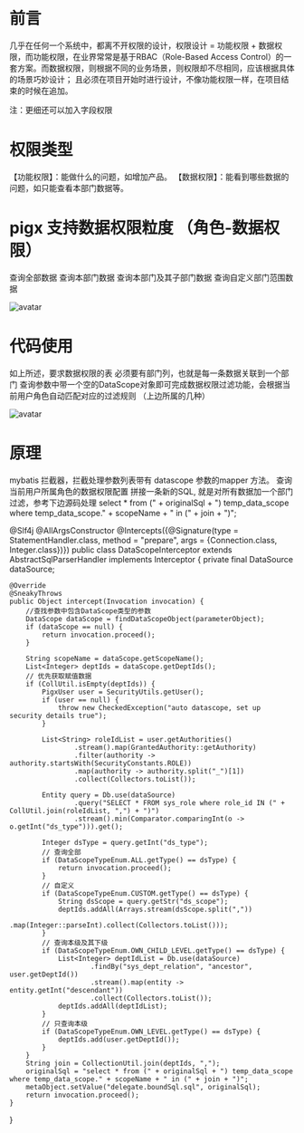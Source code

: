 # 前言
几乎在任何一个系统中，都离不开权限的设计，权限设计 = 功能权限 + 数据权限，而功能权限，在业界常常是基于RBAC（Role-Based Access Control）的一套方案。而数据权限，则根据不同的业务场景，则权限却不尽相同，应该根据具体的场景巧妙设计； 且必须在项目开始时进行设计，不像功能权限一样，在项目结束的时候在追加。

注：更细还可以加入字段权限

# 权限类型
【功能权限】：能做什么的问题，如增加产品。
【数据权限】：能看到哪些数据的问题，如只能查看本部门数据等。

# pigx 支持数据权限粒度 （角色-数据权限）
查询全部数据
查询本部门数据
查询本部门及其子部门数据
查询自定义部门范围数据

![avatar](http://pic.pig4cloud.com/20190619222359_KzFjNW_Screenshot.jpeg)



# 代码使用
如上所述，要求数据权限的表 必须要有部门列，也就是每一条数据关联到一个部门
查询参数中带一个空的DataScope对象即可完成数据权限过滤功能，会根据当前用户角色自动匹配对应的过滤规则
（上边所属的几种）

![avatar](http://pic.pig4cloud.com/20190619222907_hvhMoG_Screenshot.jpeg)
# 原理
mybatis 拦截器，拦截处理参数列表带有 datascope 参数的mapper 方法。
查询当前用户所属角色的数据权限配置
拼接一条新的SQL, 就是对所有数据加一个部门过滤，参考下边源码处理
select * from (" + originalSql + ") temp_data_scope where temp_data_scope." + scopeName + " in (" + join + ")";

@Slf4j
@AllArgsConstructor
@Intercepts({@Signature(type = StatementHandler.class, method = "prepare", args = {Connection.class, Integer.class})})
public class DataScopeInterceptor extends AbstractSqlParserHandler implements Interceptor {
	private final DataSource dataSource;

	@Override
	@SneakyThrows
	public Object intercept(Invocation invocation) {
		//查找参数中包含DataScope类型的参数
		DataScope dataScope = findDataScopeObject(parameterObject);
		if (dataScope == null) {
			return invocation.proceed();
		}

		String scopeName = dataScope.getScopeName();
		List<Integer> deptIds = dataScope.getDeptIds();
		// 优先获取赋值数据
		if (CollUtil.isEmpty(deptIds)) {
			PigxUser user = SecurityUtils.getUser();
			if (user == null) {
				throw new CheckedException("auto datascope, set up security details true");
			}

			List<String> roleIdList = user.getAuthorities()
					.stream().map(GrantedAuthority::getAuthority)
					.filter(authority -> authority.startsWith(SecurityConstants.ROLE))
					.map(authority -> authority.split("_")[1])
					.collect(Collectors.toList());

			Entity query = Db.use(dataSource)
					.query("SELECT * FROM sys_role where role_id IN (" + CollUtil.join(roleIdList, ",") + ")")
					.stream().min(Comparator.comparingInt(o -> o.getInt("ds_type"))).get();

			Integer dsType = query.getInt("ds_type");
			// 查询全部
			if (DataScopeTypeEnum.ALL.getType() == dsType) {
				return invocation.proceed();
			}
			// 自定义
			if (DataScopeTypeEnum.CUSTOM.getType() == dsType) {
				String dsScope = query.getStr("ds_scope");
				deptIds.addAll(Arrays.stream(dsScope.split(","))
						.map(Integer::parseInt).collect(Collectors.toList()));
			}
			// 查询本级及其下级
			if (DataScopeTypeEnum.OWN_CHILD_LEVEL.getType() == dsType) {
				List<Integer> deptIdList = Db.use(dataSource)
						.findBy("sys_dept_relation", "ancestor", user.getDeptId())
						.stream().map(entity -> entity.getInt("descendant"))
						.collect(Collectors.toList());
				deptIds.addAll(deptIdList);
			}
			// 只查询本级
			if (DataScopeTypeEnum.OWN_LEVEL.getType() == dsType) {
				deptIds.add(user.getDeptId());
			}
		}
		String join = CollectionUtil.join(deptIds, ",");
		originalSql = "select * from (" + originalSql + ") temp_data_scope where temp_data_scope." + scopeName + " in (" + join + ")";
		metaObject.setValue("delegate.boundSql.sql", originalSql);
		return invocation.proceed();
	}
}

